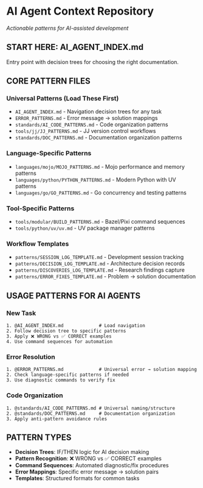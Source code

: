 # AI Agent Context Repository

*Actionable patterns for AI-assisted development*

## START HERE: AI_AGENT_INDEX.md
Entry point with decision trees for choosing the right documentation.

## CORE PATTERN FILES

### Universal Patterns (Load These First)
- `AI_AGENT_INDEX.md` - Navigation decision trees for any task
- `ERROR_PATTERNS.md` - Error message → solution mappings  
- `standards/AI_CODE_PATTERNS.md` - Code organization patterns
- `tools/jj/JJ_PATTERNS.md` - JJ version control workflows
- `standards/DOC_PATTERNS.md` - Documentation organization patterns

### Language-Specific Patterns
- `languages/mojo/MOJO_PATTERNS.md` - Mojo performance and memory patterns
- `languages/python/PYTHON_PATTERNS.md` - Modern Python with UV patterns
- `languages/go/GO_PATTERNS.md` - Go concurrency and testing patterns

### Tool-Specific Patterns
- `tools/modular/BUILD_PATTERNS.md` - Bazel/Pixi command sequences
- `tools/python/uv/uv.md` - UV package manager patterns

### Workflow Templates
- `patterns/SESSION_LOG_TEMPLATE.md` - Development session tracking
- `patterns/DECISION_LOG_TEMPLATE.md` - Architecture decision records
- `patterns/DISCOVERIES_LOG_TEMPLATE.md` - Research findings capture
- `patterns/ERROR_FIXES_TEMPLATE.md` - Problem → solution documentation

## USAGE PATTERNS FOR AI AGENTS

### New Task
```
1. @AI_AGENT_INDEX.md             # Load navigation
2. Follow decision tree to specific patterns
3. Apply ❌ WRONG vs ✅ CORRECT examples
4. Use command sequences for automation
```

### Error Resolution
```
1. @ERROR_PATTERNS.md             # Universal error → solution mapping
2. Check language-specific patterns if needed
3. Use diagnostic commands to verify fix
```

### Code Organization
```
1. @standards/AI_CODE_PATTERNS.md # Universal naming/structure
2. @standards/DOC_PATTERNS.md     # Documentation organization
3. Apply anti-pattern avoidance rules
```

## PATTERN TYPES
- **Decision Trees**: IF/THEN logic for AI decision making
- **Pattern Recognition**: ❌ WRONG vs ✅ CORRECT examples
- **Command Sequences**: Automated diagnostic/fix procedures  
- **Error Mappings**: Specific error message → solution pairs
- **Templates**: Structured formats for common tasks